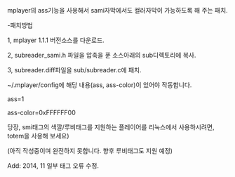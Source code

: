 mplayer의 ass기능을 사용해서 sami자막에서도 컬러자막이 가능하도록 해 주는 패치.

-패치방법

1, mplayer 1.1.1 버전소스를 다운로드.

2, subreader_sami.h 파일을 압축을 푼 소스아래의 sub디렉토리에 복사.

3, subreader.diff파일을 sub/subreader.c에 패치.

~/.mplayer/config에 해당 내용(ass, ass-color)이 있어야 작동합니다.

ass=1

ass-color=0xFFFFFF00

당장, smi태그의 색깔/루비태그를 지원하는 플레이어를 리눅스에서 사용하시려면, totem을 사용해 보세요)

(아직 작성중이며 완전하지 못합니다. 향후 루비태그도 지원 예정)

Add: 2014, 11 일부 태그 오류 수정.
